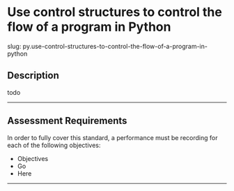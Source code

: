 # Use control structures to control the flow of a program in Python

slug: py.use-control-structures-to-control-the-flow-of-a-program-in-python

## Description
todo

---
## Assessment Requirements
In order to fully cover this standard, a performance must be recording for each of the following objectives:

- Objectives
- Go
- Here


---
